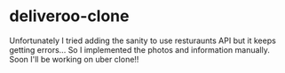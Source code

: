 # deliveroo-clone

Unfortunately I tried adding the sanity to use resturaunts API but it keeps getting errors... So I implemented the photos and information manually. Soon I'll be working on uber clone!!
